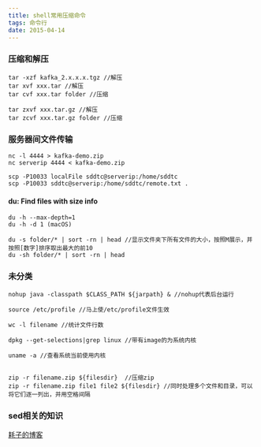```yaml
---
title: shell常用压缩命令
tags: 命令行
date: 2015-04-14
---
```


### 压缩和解压

```vim
tar -xzf kafka_2.x.x.x.tgz //解压
tar xvf xxx.tar //解压
tar cvf xxx.tar folder //压缩

tar zxvf xxx.tar.gz //解压
tar zcvf xxx.tar.gz folder //压缩
```

### 服务器间文件传输

```vim
nc -l 4444 > kafka-demo.zip
nc serverip 4444 < kafka-demo.zip

scp -P10033 localFile sddtc@serverip:/home/sddtc
scp -P10033 sddtc@serverip:/home/sddtc/remote.txt .
```

#### du: Find files with size info

```vim
du -h --max-depth=1
du -h -d 1 (macOS)

du -s folder/* | sort -rn | head //显示文件夹下所有文件的大小，按照M展示，并按照[数字]排序取出最大的前10
du -sh folder/* | sort -rn | head
```

### 未分类

```vim
nohup java -classpath $CLASS_PATH ${jarpath} & //nohup代表后台运行

source /etc/profile //马上使/etc/profile文件生效

wc -l filename //统计文件行数

dpkg --get-selections|grep linux //带有image的为系统内核

uname -a //查看系统当前使用内核


zip -r filename.zip ${filesdir}	 //压缩zip
zip -r filename.zip file1 file2 ${filesdir} //同时处理多个文件和目录，可以将它们逐一列出，并用空格间隔
```

### sed相关的知识
[耗子的博客](http://coolshell.cn/articles/9104.html)

